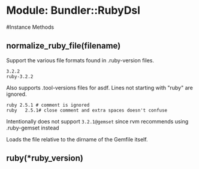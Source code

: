 # Module: Bundler::RubyDsl
    




#Instance Methods
## normalize_ruby_file(filename) [](#method-i-normalize_ruby_file)
Support the various file formats found in .ruby-version files.

    3.2.2
    ruby-3.2.2

Also supports .tool-versions files for asdf. Lines not starting with "ruby"
are ignored.

    ruby 2.5.1 # comment is ignored
    ruby   2.5.1# close comment and extra spaces doesn't confuse

Intentionally does not support `3.2.1@gemset` since rvm recommends using
.ruby-gemset instead

Loads the file relative to the dirname of the Gemfile itself.

## ruby(*ruby_version) [](#method-i-ruby)

